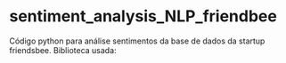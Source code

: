 # sentiment_analysis_NLP_friendbee
Código python para análise sentimentos da base de dados da startup friendsbee.
Biblioteca usada:
